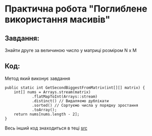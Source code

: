 # Практична робота "Поглиблене використання масивів"

## Завдання: 
Знайти друге за величиною число у матриці розміром N x M 

## Код: 
Метод який виконує завдання
```
public static int GetSecondBiggestFromMatrix(int[][] matrix) {
    int[] nums = Arrays.stream(matrix)
            .flatMapToInt(Arrays::stream)
            .distinct() // Видаляємо дублікати
            .sorted() // Сортуємо числа у порядку зростання
            .toArray();
    return nums[nums.length - 2];
}
```

Весь інший код знаходиться в теці [src](/src/)
